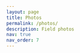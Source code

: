 ```yaml
---
layout: page
title: Photos
permalink: /photos/
description: Field photos
nav: true
nav_order: 7
---
```

